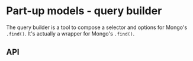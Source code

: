 Part-up models - query builder
=================

The query builder is a tool to compose a selector and options for Mongo's `.find()`. It's actually a wrapper for Mongo's `.find()`.

API
---


